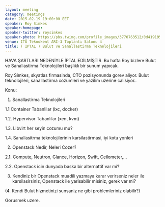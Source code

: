 ```yaml
---
layout: meeting
category: meetings
date: 2015-02-19 19:00:00 EET
speaker: Roy Simkes
speaker-homepage: 
speaker-twitter: roysimkes
speaker-photo: https://pbs.twimg.com/profile_images/3770763512/0d419195956f0f37e499b06aa05793f6.jpeg
venue: ITÜ Teknokent ARI-3 Toplantı Salonu 4
title: ( IPTAL ) Bulut ve Sanallastirma Teknolojileri
---
```

HAVA ŞARTLARI NEDENİYLE İPTAL EDİLMİŞTİR.
Bu hafta Roy bizlere Bulut ve Sanallastirma Teknolojileri başlıklı bir sunum yapıcak.

Roy Simkes, skyatlas firmasinda, CTO pozisyonunda gorev aliyor. Bulut teknolojileri, sanallastirma cozumleri ve yazilim uzerine calisiyor..

Konu:

1. Sanallastirma Teknolojileri

1.1 Container Tabanlilar (lxc, docker)

1.2. Hypervisor Tabanlilar (xen, kvm)

1.3. Libvirt her seyin cozumu mu?

1.4. Sanallasitrma teknolojilerinin karsilastirmasi, iyi kotu yonleri

2. Openstack Nedir, Neleri Cozer?

2.1. Compute, Neutron, Glance, Horizon, Swift, Ceilometer,...

2.2. Openstack icin dunyada baska bir alternattif var mi?

3. Kendiniz bir Openstack muadili yazmaya karar verirseniz neler ile karsilasirsiniz, Openstack ile yarisabilir misiniz, gerek var mi?

(4. Kendi Bulut hizmetinizi sunsaniz ne gibi problemleriniz olabilir?)


Gorusmek uzere.
